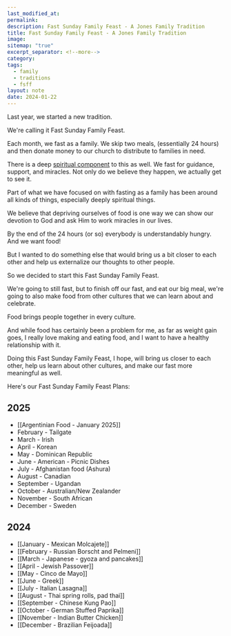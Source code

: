 ```yaml
---
last_modified_at: 
permalink: 
description: Fast Sunday Family Feast - A Jones Family Tradition
title: Fast Sunday Family Feast - A Jones Family Tradition
image: 
sitemap: "true"
excerpt_separator: <!--more-->
category: 
tags:
  - family
  - traditions
  - fsff
layout: note
date: 2024-01-22
---
```

Last year, we started a new tradition. 

We're calling it Fast Sunday Family Feast. 

Each month, we fast as a family. We skip two meals, (essentially 24 hours) and then donate money to our church to distribute to families in need. 

There is a deep [spiritual component](https://jethro.site/2023/10/09/the-value-of-spiritual-learning/) to this as well. We fast for guidance, support, and miracles. Not only do we believe they happen, we actually get to see it. 

Part of what we have focused on with fasting as a family has been around all kinds of things, especially deeply spiritual things. 

We believe that depriving ourselves of food is one way we can show our devotion to God and ask Him to work miracles in our lives. 

By the end of the 24 hours (or so) everybody is understandably hungry. And we want food! 

But I wanted to do something else that would bring us a bit closer to each other and help us externalize our thoughts to other people. 

So we decided to start this Fast Sunday Family Feast. 

We're going to still fast, but to finish off our fast, and eat our big meal, we're going to also make food from other cultures that we can learn about and celebrate. 

Food brings people together in every culture. 

And while food has certainly been a problem for me, as far as weight gain goes, I really love making and eating food, and I want to have a healthy relationship with it. 

Doing this Fast Sunday Family Feast, I hope, will bring us closer to each other, help us learn about other cultures, and make our fast more meaningful as well. 

Here's our Fast Sunday Family Feast Plans: 
## 2025
- [[Argentinian Food - January 2025]]
- February - Tailgate
- March - Irish
- April - Korean
- May - Dominican Republic
- June - American - Picnic Dishes
- July - Afghanistan food (Ashura)
- August - Canadian
- September - Ugandan
- October - Australian/New Zealander
- November - South African
- December - Sweden
## 2024
- [[January - Mexican Molcajete]]
- [[February - Russian Borscht and Pelmeni]]
- [[March - Japanese - gyoza and pancakes]]
- [[April - Jewish Passover]]
- [[May - Cinco de Mayo]]
- [[June - Greek]]
- [[July - Italian Lasagna]]
- [[August - Thai spring rolls, pad thai]]
- [[September - Chinese Kung Pao]]
- [[October - German Stuffed Paprika]]
- [[November - Indian Butter Chicken]]
- [[December - Brazilian Feijoada]]

